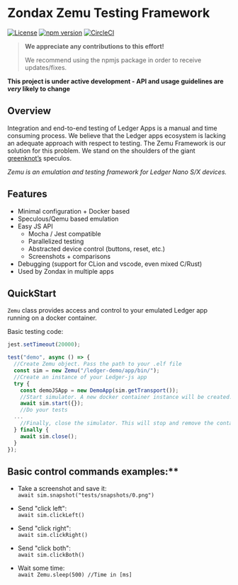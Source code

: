 # Zondax Zemu Testing Framework

[![License](https://img.shields.io/badge/License-Apache%202.0-blue.svg)](https://opensource.org/licenses/Apache-2.0)
[![npm version](https://badge.fury.io/js/%40zondax%2Fzemu.svg)](https://badge.fury.io/js/%40zondax%2Fzemu)
[![CircleCI](https://circleci.com/gh/Zondax/zemu.svg?style=shield&circle-token=4766b9b560d35854bdf5991fcf3497585a8cc57e)](https://circleci.com/gh/Zondax/zemu)

> **We appreciate any contributions to this effort!**
>
> We recommend using the npmjs package in order to receive updates/fixes.

**This project is under active development - API and usage guidelines are *very* likely to change**

## Overview

Integration and end-to-end testing of Ledger Apps is a manual and time consuming process. We believe that the Ledger
apps ecosystem is lacking an adequate approach with respect to testing. The Zemu Framework is our solution for this
problem. We stand on the shoulders of the giant [greenknot’s](https://github.com/greenknot) speculos.

*Zemu is an emulation and testing framework for Ledger Nano S/X devices.*

## Features

- Minimal configuration + Docker based
- Speculous/Qemu based emulation
- Easy JS API
  - Mocha / Jest compatible
  - Parallelized testing
  - Abstracted device control (buttons, reset, etc.)
  - Screenshots + comparisons
- Debugging (support for CLion and vscode, even mixed C/Rust)
- Used by Zondax in multiple apps

## QuickStart

```Zemu``` class provides access and control to your emulated Ledger app running on a docker container.

Basic testing code:

```javascript
jest.setTimeout(20000);

test("demo", async () => {
  //Create Zemu object. Pass the path to your .elf file
  const sim = new Zemu("/ledger-demo/app/bin/");
  //Create an instance of your Ledger-js app
  try {
    const demoJSApp = new DemoApp(sim.getTransport());
    //Start simulator. A new docker container instance will be created.
    await sim.start({});
    //Do your tests
  ...
    //Finally, close the simulator. This will stop and remove the container.
  } finally {
    await sim.close();
  }
});
```

## Basic control commands examples:**

- Take a screenshot and save it: \
  ```await sim.snapshot("tests/snapshots/0.png")```

- Send "click left": \
  ```await sim.clickLeft()```

- Send "click right": \
  ```await sim.clickRight()```

- Send "click both": \
  ```await sim.clickBoth()```

- Wait some time: \
  ```await Zemu.sleep(500) //Time in [ms]```
